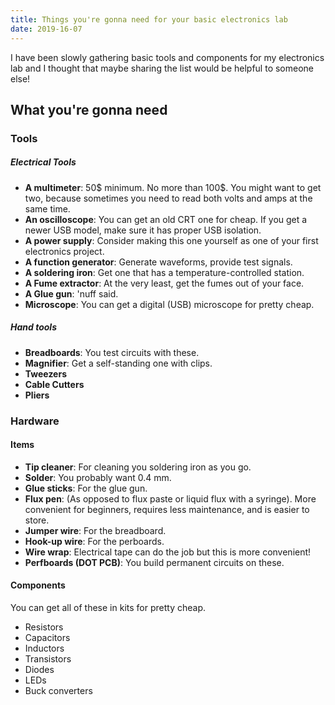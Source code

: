 ```yaml
---
title: Things you're gonna need for your basic electronics lab
date: 2019-16-07
---
```


I have been slowly gathering basic tools and components for my electronics lab 
and I thought that maybe sharing the list would be helpful to someone else!

## What you're gonna need

### Tools

##### Electrical Tools

- **A multimeter**: 50$ minimum. No more than 100$. You might want to get two, 
because sometimes you need to read both volts and amps at the same time.
- **An oscilloscope**: You can get an old CRT one for cheap. If you get a newer 
USB model, make sure it has proper USB isolation. 
- **A power supply**: Consider making this one yourself as one of your first 
electronics project.
- **A function generator**: Generate waveforms, provide test signals.
- **A soldering iron**: Get one that has a temperature-controlled station. 
- **A Fume extractor**: At the very least, get the fumes out of your face.
- **A Glue gun**: 'nuff said. 
- **Microscope**: You can get a digital (USB) microscope for pretty cheap.

##### Hand tools

- **Breadboards**: You test circuits with these.
- **Magnifier**: Get a self-standing one with clips.
- **Tweezers**
- **Cable Cutters**
- **Pliers**

### Hardware

#### Items

- **Tip cleaner**: For cleaning you soldering iron as you go.
- **Solder**: You probably want 0.4 mm.
- **Glue sticks**: For the glue gun.
- **Flux pen**: (As opposed to flux paste or liquid flux with a syringe). More convenient for beginners, requires less maintenance, and is easier to store.
- **Jumper wire**: For the breadboard.
- **Hook-up wire**: For the perboards.
- **Wire wrap**: Electrical tape can do the job but this is more convenient!
- **Perfboards (DOT PCB)**: You build permanent circuits on these.

#### Components

You can get all of these in kits for pretty cheap.

- Resistors
- Capacitors
- Inductors
- Transistors
- Diodes
- LEDs
- Buck converters


